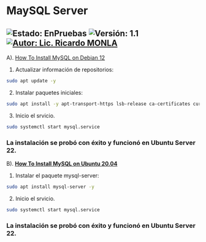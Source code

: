 # MaySQL Server

![Estado: EnPruebas](https://img.shields.io/badge/Estado-EnPruebas-brightgreen)
![Versión: 1.1](https://img.shields.io/badge/Versión-1.1-blue)
[![Autor: Lic. Ricardo MONLA](https://img.shields.io/badge/Autor-Lic.%20Ricardo%20MONLA-orange)](mailto:rmonla@frlr.utn.edu.ar)
--------------  

A). [ How To Install MySQL on Debian 12 ](https://idroot.us/install-mysql-debian-12/)

  1. Actualizar información de repositorios:
~~~bash
sudo apt update -y
~~~
  2. Instalar paquetes iniciales:
~~~bash
sudo apt install -y apt-transport-https lsb-release ca-certificates curl dirmngr gnupg lsb-release wget
~~~
  3. Inicio el srvicio.
~~~bash
sudo systemctl start mysql.service
~~~

### La instalación se probó con éxito y funcionó en Ubuntu Server 22.

B). [**How To Install MySQL on Ubuntu 20.04**](https://www.devart.com/dbforge/mysql/how-to-install-mysql-on-ubuntu/](https://www.digitalocean.com/community/tutorials/how-to-install-mysql-on-ubuntu-20-04))

  1. Instalar el paquete mysql-server:
~~~bash
sudo apt install mysql-server -y
~~~
  2. Inicio el srvicio.
~~~bash
sudo systemctl start mysql.service
~~~

### La instalación se probó con éxito y funcionó en Ubuntu Server 22.
